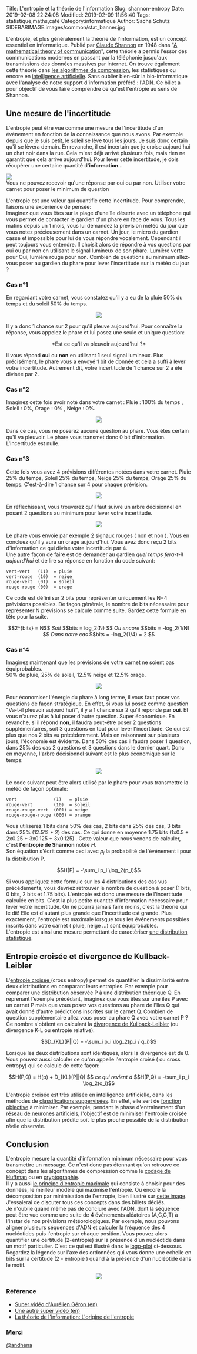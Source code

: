 Title: L'entropie et la théorie de l'information
Slug: shannon-entropy
Date: 2019-02-08 22:24:08
Modified: 2019-02-09 11:56:40
Tags: statistique,maths,café
Category:informatique
Author: Sacha Schutz
SIDEBARIMAGE:images/common/stat_banner.jpg


L'entropie, et plus généralement la théorie de l'information, est un concept essentiel en informatique. Publié par [Claude Shannon](https://fr.wikipedia.org/wiki/Claude_Shannon) en 1948 dans "[A mathematical theory of communication](http://math.harvard.edu/~ctm/home/text/others/shannon/entropy/entropy.pdf)", cette théorie a permis l'essor des communications modernes en passant par la téléphonie jusqu'aux transmissions des données massives par internet. On trouve également cette théorie dans [les algorithmes de compression](https://fr.wikipedia.org/wiki/Compression_de_donn%C3%A9es), les statistiques ou encore en [intelligence artificielle](https://fr.wikipedia.org/wiki/Intelligence_artificielle). Sans oublier bien-sûr la bio-informatique avec l'analyse de notre support d'information préféré : l'ADN. 
Ce billet a pour objectif de vous faire comprendre ce qu'est l'entropie au sens de Shannon.


## Une mesure de l'incertitude
L'entropie peut être vue comme une mesure de l'incertitude d'un événement en fonction de la connaissance que nous avons. Par exemple depuis que je suis petit, le soleil se lève tous les jours. Je suis donc certain qu'il se lèvera demain. En revanche, il est incertain que je croise aujourd'hui un chat noir dans la rue. Cela m'est déjà arrivé plusieurs fois, mais rien ne garantit que cela arrive aujourd'hui. Pour lever cette incertitude, je dois récupérer une certaine quantité d'**information**...

<div class="figure">     <img src="images/entropy/draw.png" />      <div class="legend"> Vous ne pouvez recevoir qu'une réponse par oui ou par non. Utiliser votre carnet pour poser le minimum de question </div> </div>


L'entropie est une valeur qui quantifie cette incertitude.
Pour comprendre, faisons une expérience de pensée:    
Imaginez que vous êtes sur la plage d'une île déserte avec un téléphone qui vous permet de contacter le gardien d'un phare en face de vous. Tous les matins depuis un 1 mois, vous lui demandez la prévision météo du jour que vous notez précieusement dans un carnet. 
Un jour, le micro du gardien casse et impossible pour lui de vous répondre vocalement. Cependant il peut toujours vous entendre. Il choisit alors de répondre à vos questions par oui ou par non en utilisant le signal lumineux de son phare. Lumière verte pour Oui, lumière rouge pour non. 
Combien de questions au minimum allez-vous poser au gardien du phare pour lever l'incertitude sur la météo du jour ?  


### Cas n°1 
En regardant votre carnet, vous constatez qu'il y a eu de la pluie 50% du temps et du soleil 50% du temps. 

<center>
<img src="images/entropy/bar_plot_1.png" /> 
</center>

Il y a donc 1 chance sur 2 pour qu'il pleuve aujourd'hui. Pour connaître la réponse, vous appelez le phare et lui posez une seule et unique question: 

<center>
*Est ce qu'il va pleuvoir aujourd'hui ?*
</center>

Il vous répond **oui** ou **non** en utilisant **1** seul signal lumineux. 
Plus précisément, le phare vous a envoyé **1** [bit](https://fr.wikipedia.org/wiki/Bit) de donnée et cela a suffi à lever votre incertitude. Autrement dit, votre incertitude de 1 chance sur 2 a été divisée par 2.    


### Cas n°2
Imaginez cette fois avoir noté dans votre carnet : Pluie : 100% du temps , Soleil : 0%, Orage : 0% , Neige : 0%. 

<center>
<img src="images/entropy/bar_plot_4.png" /> 
</center>

Dans ce cas, vous ne poserez aucune question au phare. Vous êtes certain qu'il va pleuvoir. Le phare vous transmet donc 0 bit d'information. L'incertitude est nulle.


### Cas n°3
Cette fois vous avez 4 prévisions différentes notées dans votre carnet. Pluie 25% du temps, Soleil 25% du temps, Neige 25% du temps, Orage 25% du temps. C'est-à-dire 1 chance sur 4 pour chaque prévision.

<center>
<img src="images/entropy/bar_plot_2.png" /> 
</center>

En réflechissant, vous trouverez qu'il faut suivre un arbre décisionnel en posant 2 questions au minimum pour lever votre incertitude.

<center>
<img src="images/entropy/decision.png" /> 
</center>

Le phare vous envoie par exemple 2 signaux rouges ( non et non ). Vous en concluez qu'il y aura un orage aujourd'hui.
Vous avez donc reçu 2 bits d'information ce qui divise votre incertitude par 4.   
Une autre façon de faire est de demander au gardien *quel temps fera-t-il aujourd'hui* et de lire sa réponse en fonction du code suivant:

	vert-vert   (11)  = pluie
	vert-rouge  (10)  = neige
	rouge-vert  (01)  = soleil
	rouge-rouge (00)  = orage  

Ce code est défini sur 2 bits pour représenter uniquement les N=4 prévisions possibles. 
De façon générale, le nombre de bits nécessaire pour représenter N prévisions se calcule comme suite. Gardez cette formule en tête pour la suite.

<center>
	$$2^{bits} = N$$
	<em>Soit</em> 
	$$bits = log_2(N) $$
	<em>Ou encore</em> 
	$$bits = -log_2(1/N) $$
	<em>Dans notre cas</em> 
	$$bits = -log_2(1/4) = 2 $$


</center>

### Cas n°4
Imaginez maintenant que les prévisions de votre carnet ne soient pas équiprobables.    
50% de pluie, 25% de soleil, 12.5% neige et 12.5% orage.

<center>
<img src="images/entropy/bar_plot_3.png" /> 
</center>


Pour économiser l'énergie du phare à long terme, il vous faut poser vos questions de façon stratégique. En effet, si vous lui posez comme question "Va-t-il pleuvoir aujourd'hui?", il y a 1 chance sur 2 qu'il réponde  par **oui**. Et vous n'aurez plus à lui poser d'autre question. Super économique. En revanche, si il répond **non**, il faudra peut-être poser 2 questions supplémentaires, soit 3 questions en tout pour lever l'incertitude. Ce qui est plus que nos 2 bits vu précédemment. 
Mais en raisonnant sur plusieurs jours, l'économie est évidente. Dans 50% des cas il faudra poser 1 question, dans 25% des cas 2 questions et 3 questions dans le dernier quart.
Donc en moyenne, l'arbre décisionnel suivant est le plus économique sur le temps: 

<center>
<img src="images/entropy/decision2.png" /> 
</center>


Le code suivant peut être alors utilisé par le phare pour vous transmettre la météo de façon optimale:

	vert              (1)   = pluie
	rouge-vert        (10)  = soleil
	rouge-rouge-vert  (001) = neige
	rouge-rouge-rouge (000) = orange

Vous utiliserez 1 bits dans 50% des cas, 2 bits dans 25% des cas, 3 bits dans 25% (12.5% * 2) des cas. Ce qui donne en moyenne 1.75 bits (1x0.5 + 2x0.25 + 3x0.125 + 3x0.125) .
Cette valeur que nous venons de calculer, c'est **l'entropie de Shannon** notée *H*.     
Son équation s'écrit comme ceci avec $p_i$ la probabilité de l'événement i pour la distribution P.

<center>
$$H(P) =  -\sum_i p_i \log_2(p_i)$$ 
</center>

Si vous appliquez cette formule sur les 4 distributions des cas vus précédements, vous devriez retrouver le nombre de question à poser (1 bits, 0 bits, 2 bits et 1.75 bits). 
L'entropie est donc une mesure de l'incertitude calculée en bits. C'est la plus petite quantité d'information nécessaire pour lever votre incertitude. On ne pourra jamais faire moins, c'est la théorie qui le dit! Elle est d'autant plus grande que l'incertitude est grande. Plus exactement, l'entropie est maximale lorsque tous les événements possibles inscrits dans votre carnet ( pluie, neige ...) sont équiprobables.    
L'entropie est ainsi une mesure permettant de caractériser [une distribution statistique](https://fr.wikipedia.org/wiki/Distribution_statistique).

## Entropie croisée et divergence de Kullback-Leibler
L'[entropie croisée ](https://fr.wikipedia.org/wiki/Entropie_crois%C3%A9e)(cross entropy) permet de quantifier la dissimilarité entre deux distributions en comparant leurs entropies. Par exemple pour comparer une distribution observée P à une distribution théorique Q.
En reprenant l'exemple précédant, imaginez que vous êtes sur une îles P avec un carnet P mais que vous posez vos questions au phare de l'îles Q qui avait donné d'autre prédictions inscrites sur le carnet Q. Combien de question supplémentaire allez vous poser au phare Q avec votre carnet P ?    
Ce nombre s'obtient en calculant la [divergence de Kullback-Leibler](https://fr.wikipedia.org/wiki/Divergence_de_Kullback-Leibler) (ou divergence K-L ou  entropie relative):

<center>
$$D_{KL}(P||Q) =  -\sum_i p_i \log_2(p_i / q_i)$$ 
</center>

Lorsque les deux distributions sont identiques, alors la divergence est de 0. Vous pouvez aussi calculer ce qu'on appelle l'entropie croisé ( ou cross entropy) qui se calcule de cette façon:

<center>
$$H(P,Q) =  H(p) + D_{KL}(P||Q) $$
<em> ce qui revient à </em>
$$H(P,Q) = -\sum_i p_i \log_2(q_i)$$
</center>

L'entropie croisée est très utilisée en intelligence artificielle, dans les méthodes de [classifications suppervisées](https://fr.wikipedia.org/wiki/Classement_automatique). En effet, elle sert de [fonction objective](https://fr.wikipedia.org/wiki/Optimisation_lin%C3%A9aire) à minimiser. Par exemple, pendant la phase d'entrainement d'un [réseau de neurones artificiels](https://fr.wikipedia.org/wiki/R%C3%A9seau_de_neurones_artificiels), l'objectif est de minimiser l'entropie croisée afin que la distribution prédite soit le plus proche possible de la distribution réelle observée.  

## Conclusion

L'entropie mesure la quantité d'information minimum nécessaire pour vous transmettre un message.  Ce n'est donc pas étonnant qu'on retrouve ce concept dans les algorithmes de compression comme le [codage de Huffman](https://fr.wikipedia.org/wiki/Codage_de_Huffman) ou en [cryptographie](https://fr.wikipedia.org/wiki/Cryptographie).    
Il y a aussi [le principe d'entropie maximale](https://fr.wikipedia.org/wiki/Principe_d%27entropie_maximale) qui consiste à choisir pour des données, le meilleur modèle qui maximise l'entropie. Ou encore la décomposition par minimisation de l'entropie, bien illustré sur [cette image](https://media.nature.com/m685/nature-assets/ismej/journal/v9/n4/images/ismej2014195f1.jpg). J'essaierai de discuter tous ces concepts dans des billets dédiés.      
Je n'oublie quand même pas de conclure avec l'ADN, dont la séquence peut être vue comme une suite de 4 événements aléatoires (A,C,G,T) à l'instar de nos prévisions météorologiques. Par exemple, nous pouvons aligner plusieurs séquences d'ADN et calculer la fréquence des 4 nucléotides puis l'entropie sur chaque position. Vous pouvez alors quantifier une certitude (2-entropie) sur la présence d'un nucléotide dans un motif particulier. C'est ce qui est illustré dans le [logo-plot](https://en.wikipedia.org/wiki/Sequence_logo) ci-dessous. Regardez la légende sur l'axe des ordonnées qui vous donne une echelle en bits sur la certitude (2 - entropie ) quand à la présence d'un nucléotide dans le motif.

<center>
<img src="images/entropy/logo_plot.png" /> 
</center>


### Référence 
- [Super vidéo d'Aurélien Géron (en)](https://www.youtube.com/watch?v=ErfnhcEV1O8)
- [Une autre super vidéo (en)](https://www.youtube.com/watch?v=R4OlXb9aTvQ)
- [La théorie de l'information: L'origine de l'entropie](http://www.yann-ollivier.org/entropie/entropie1)

### Merci 
[@andhena](https://github.com/andhena)
